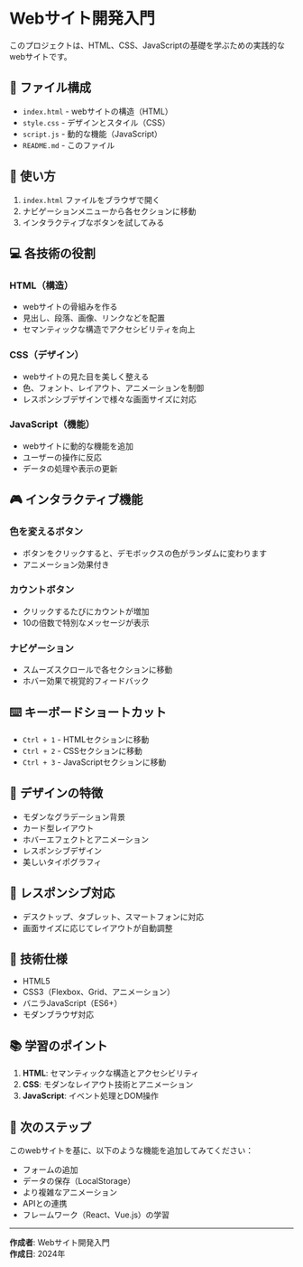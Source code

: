 # Webサイト開発入門

このプロジェクトは、HTML、CSS、JavaScriptの基礎を学ぶための実践的なwebサイトです。

## 📁 ファイル構成

- `index.html` - webサイトの構造（HTML）
- `style.css` - デザインとスタイル（CSS）
- `script.js` - 動的な機能（JavaScript）
- `README.md` - このファイル

## 🚀 使い方

1. `index.html` ファイルをブラウザで開く
2. ナビゲーションメニューから各セクションに移動
3. インタラクティブなボタンを試してみる

## 💻 各技術の役割

### HTML（構造）
- webサイトの骨組みを作る
- 見出し、段落、画像、リンクなどを配置
- セマンティックな構造でアクセシビリティを向上

### CSS（デザイン）
- webサイトの見た目を美しく整える
- 色、フォント、レイアウト、アニメーションを制御
- レスポンシブデザインで様々な画面サイズに対応

### JavaScript（機能）
- webサイトに動的な機能を追加
- ユーザーの操作に反応
- データの処理や表示の更新

## 🎮 インタラクティブ機能

### 色を変えるボタン
- ボタンをクリックすると、デモボックスの色がランダムに変わります
- アニメーション効果付き

### カウントボタン
- クリックするたびにカウントが増加
- 10の倍数で特別なメッセージが表示

### ナビゲーション
- スムーズスクロールで各セクションに移動
- ホバー効果で視覚的フィードバック

## ⌨️ キーボードショートカット

- `Ctrl + 1` - HTMLセクションに移動
- `Ctrl + 2` - CSSセクションに移動
- `Ctrl + 3` - JavaScriptセクションに移動

## 🎨 デザインの特徴

- モダンなグラデーション背景
- カード型レイアウト
- ホバーエフェクトとアニメーション
- レスポンシブデザイン
- 美しいタイポグラフィ

## 📱 レスポンシブ対応

- デスクトップ、タブレット、スマートフォンに対応
- 画面サイズに応じてレイアウトが自動調整

## 🔧 技術仕様

- HTML5
- CSS3（Flexbox、Grid、アニメーション）
- バニラJavaScript（ES6+）
- モダンブラウザ対応

## 📚 学習のポイント

1. **HTML**: セマンティックな構造とアクセシビリティ
2. **CSS**: モダンなレイアウト技術とアニメーション
3. **JavaScript**: イベント処理とDOM操作

## 🌟 次のステップ

このwebサイトを基に、以下のような機能を追加してみてください：

- フォームの追加
- データの保存（LocalStorage）
- より複雑なアニメーション
- APIとの連携
- フレームワーク（React、Vue.js）の学習

---

**作成者**: Webサイト開発入門  
**作成日**: 2024年 